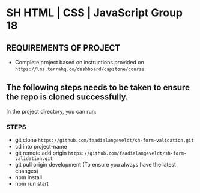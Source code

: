 # SH HTML | CSS | JavaScript Group 18

## REQUIREMENTS OF PROJECT
- Complete project based on instructions provided on `https://lms.terrahq.co/dashboard/capstone/course`.

## The following steps needs to be taken to ensure the repo is cloned successfully.

In the project directory, you can run:

### STEPS
- git clone `https://github.com/faadialangeveldt/sh-form-validation.git`
- cd into project-name
- git remote add origin `https://github.com/faadialangeveldt/sh-form-validation.git`
- git pull origin development (To ensure you always have the latest changes)
- npm install
- npm run start